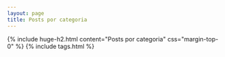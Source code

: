 ```yaml
---
layout: page
title: Posts por categoria
---
```


{% include huge-h2.html content="Posts por categoria" css="margin-top-0" %} 
{% include tags.html %} 
